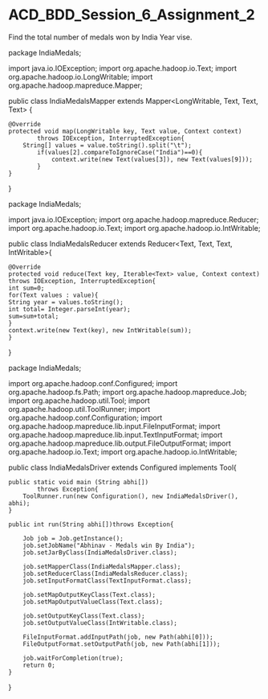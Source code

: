 # ACD_BDD_Session_6_Assignment_2
Find the total number of medals won by India Year vise.

package IndiaMedals;

import java.io.IOException;
import org.apache.hadoop.io.Text;
import org.apache.hadoop.io.LongWritable;
import org.apache.hadoop.mapreduce.Mapper;

public class IndiaMedalsMapper extends Mapper<LongWritable, Text, Text, Text> {

	@Override
	protected void map(LongWritable key, Text value, Context context) 
			throws IOException, InterruptedException{
		String[] values = value.toString().split("\t");
			if(values[2].compareToIgnoreCase("India")==0){
				context.write(new Text(values[3]), new Text(values[9]));
			}
	}
}

package IndiaMedals;

import java.io.IOException;
import org.apache.hadoop.mapreduce.Reducer;
import org.apache.hadoop.io.Text;
import org.apache.hadoop.io.IntWritable;

public class IndiaMedalsReducer extends Reducer<Text, Text, Text, IntWritable>{

	@Override
	protected void reduce(Text key, Iterable<Text> value, Context context)
	throws IOException, InterruptedException{
	int sum=0;
	for(Text values : value){
	String year = values.toString();
	int total= Integer.parseInt(year);
	sum=sum+total;
	}
	context.write(new Text(key), new IntWritable(sum));
	}
}

package IndiaMedals;

import org.apache.hadoop.conf.Configured;
import org.apache.hadoop.fs.Path;
import org.apache.hadoop.mapreduce.Job;
import org.apache.hadoop.util.Tool;
import org.apache.hadoop.util.ToolRunner;
import org.apache.hadoop.conf.Configuration;
import org.apache.hadoop.mapreduce.lib.input.FileInputFormat;
import org.apache.hadoop.mapreduce.lib.input.TextInputFormat;
import org.apache.hadoop.mapreduce.lib.output.FileOutputFormat;
import org.apache.hadoop.io.Text;
import org.apache.hadoop.io.IntWritable;

public class IndiaMedalsDriver extends Configured implements Tool{
	
	public static void main (String abhi[]) 
			throws Exception{
		ToolRunner.run(new Configuration(), new IndiaMedalsDriver(), abhi);
	}
	
	public int run(String abhi[])throws Exception{
		
		Job job = Job.getInstance();
		job.setJobName("Abhinav - Medals win By India");
		job.setJarByClass(IndiaMedalsDriver.class);
		
		job.setMapperClass(IndiaMedalsMapper.class);
		job.setReducerClass(IndiaMedalsReducer.class);
		job.setInputFormatClass(TextInputFormat.class);
		
		job.setMapOutputKeyClass(Text.class);
		job.setMapOutputValueClass(Text.class);
		
		job.setOutputKeyClass(Text.class);
		job.setOutputValueClass(IntWritable.class);
		
		FileInputFormat.addInputPath(job, new Path(abhi[0]));
		FileOutputFormat.setOutputPath(job, new Path(abhi[1]));
		
		job.waitForCompletion(true);
		return 0;
	}

}


